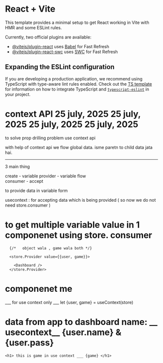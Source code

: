 # React + Vite

This template provides a minimal setup to get React working in Vite with HMR and some ESLint rules.

Currently, two official plugins are available:

- [@vitejs/plugin-react](https://github.com/vitejs/vite-plugin-react/blob/main/packages/plugin-react) uses [Babel](https://babeljs.io/) for Fast Refresh
- [@vitejs/plugin-react-swc](https://github.com/vitejs/vite-plugin-react/blob/main/packages/plugin-react-swc) uses [SWC](https://swc.rs/) for Fast Refresh

## Expanding the ESLint configuration

If you are developing a production application, we recommend using TypeScript with type-aware lint rules enabled. Check out the [TS template](https://github.com/vitejs/vite/tree/main/packages/create-vite/template-react-ts) for information on how to integrate TypeScript and [`typescript-eslint`](https://typescript-eslint.io) in your project.


# context API  25 july, 2025  25 july, 2025    25 july, 2025    25 july, 2025  
to solve prop drilling problem  use  context api 


with help of context api   we flow global data. 
isme paretn to  child data jata hai.  
 ________________________________________________________ 
 3 main thing 

 create  - variable 
provider - variable flow   
consumer -  accept 

to provide data in variable form

usecontext  :  for accepting data which is being provided ( so now we do not need store.consumer )

# to get multiple variable value in  1 componenet using store. consumer 

      {/*   object wala , game wala both */}

      <store.Provider value={{user, game}}>
  
        <Dashboard />
      </store.Provider>

 #    componenet me 
 
___ for use context only ___ 
  let {user, game} = useContext(store) 

   <h1> data from app to dashboard name: __ usecontext__ {user.name} & {user.pass}   </h1>

    <h1> this is game in use context ___ {game} </h1> 


